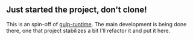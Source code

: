 ## Just started the project, don't clone!

This is an spin-off of [gulp-runtime](https://github.com/stringparser/gulp-runtime). The main development is being done there, one that project stabilizes a bit I'll refactor it and put it here.